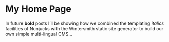 # My Home Page

In future **bold** posts I’ll be showing how we combined the templating _italics_ facilities of Nunjucks with the Wintersmith static site generator to build our own simple multi-lingual CMS…